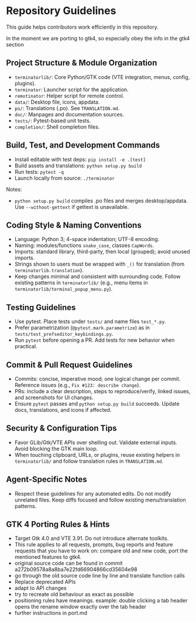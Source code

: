 # Repository Guidelines

This guide helps contributors work efficiently in this repository.

In the moment we are porting to gtk4, so especially obey the info in the gtk4 section

## Project Structure & Module Organization
- `terminatorlib/`: Core Python/GTK code (VTE integration, menus, config, plugins).
- `terminator`: Launcher script for the application.
- `remotinator`: Helper script for remote control.
- `data/`: Desktop file, icons, appdata.
- `po/`: Translations (.po). See `TRANSLATION.md`.
- `doc/`: Manpages and documentation sources.
- `tests/`: Pytest-based unit tests.
- `completion/`: Shell completion files.

## Build, Test, and Development Commands
- Install editable with test deps: `pip install -e .[test]`
- Build assets and translations: `python setup.py build`
- Run tests: `pytest -q`
- Launch locally from source: `./terminator`

Notes:
- `python setup.py build` compiles .po files and merges desktop/appdata. Use `--without-gettext` if gettext is unavailable.

## Coding Style & Naming Conventions
- Language: Python 3; 4-space indentation; UTF-8 encoding.
- Naming: modules/functions `snake_case`, classes `CapWords`.
- Imports: standard library, third-party, then local (grouped); avoid unused imports.
- Strings shown to users must be wrapped with `_()` for translation (from `terminatorlib.translation`).
- Keep changes minimal and consistent with surrounding code. Follow existing patterns in `terminatorlib/` (e.g., menu items in `terminatorlib/terminal_popup_menu.py`).

## Testing Guidelines
- Use pytest. Place tests under `tests/` and name files `test_*.py`.
- Prefer parametrization (`@pytest.mark.parametrize`) as in `tests/test_prefseditor_keybindings.py`.
- Run `pytest` before opening a PR. Add tests for new behavior when practical.

## Commit & Pull Request Guidelines
- Commits: concise, imperative mood; one logical change per commit. Reference issues (e.g., `Fix #123: describe change`).
- PRs: include a clear description, steps to reproduce/verify, linked issues, and screenshots for UI changes.
- Ensure `pytest` passes and `python setup.py build` succeeds. Update docs, translations, and icons if affected.

## Security & Configuration Tips
- Favor GLib/Gtk/VTE APIs over shelling out. Validate external inputs. Avoid blocking the GTK main loop.
- When touching clipboard, URLs, or plugins, reuse existing helpers in `terminatorlib/` and follow translation rules in `TRANSLATION.md`.

## Agent-Specific Notes
- Respect these guidelines for any automated edits. Do not modify unrelated files. Keep diffs focused and follow existing menu/translation patterns.

## GTK 4 Porting Rules & Hints
- Target Gtk 4.0 and VTE 3.91. Do not introduce alternate toolkits.
- This rule applies to all requests, prompts, bug reports and feature requests that you have to work on: compare old and new code, port the mentioned features to gtk4.
- original source code can be found in commit a272b09578a8a8ba7e22fd66904866cd35604e98
- go through the old source code line by line and translate function calls
- Replace deprecated APIs
- adapt to API changes
- try to recreate old behaviour as exact as possible
- positioning rules have meanings. example: double clicking a tab header opens the rename window exactly over the tab header
- further instructions in port.md
